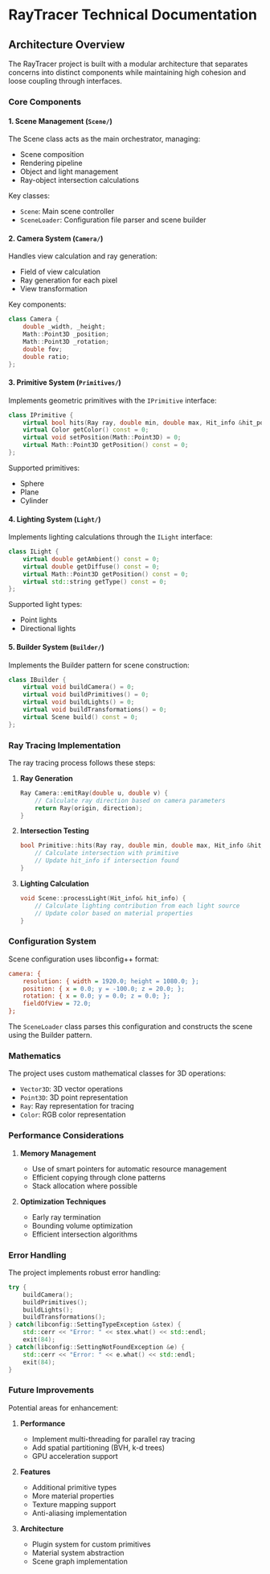 # RayTracer Technical Documentation

## Architecture Overview

The RayTracer project is built with a modular architecture that separates concerns into distinct components while maintaining high cohesion and loose coupling through interfaces.

### Core Components

#### 1. Scene Management (`Scene/`)

The Scene class acts as the main orchestrator, managing:
- Scene composition
- Rendering pipeline
- Object and light management
- Ray-object intersection calculations

Key classes:
- `Scene`: Main scene controller
- `SceneLoader`: Configuration file parser and scene builder

#### 2. Camera System (`Camera/`)

Handles view calculation and ray generation:
- Field of view calculation
- Ray generation for each pixel
- View transformation

Key components:
```cpp
class Camera {
    double _width, _height;
    Math::Point3D _position;
    Math::Point3D _rotation;
    double fov;
    double ratio;
};
```

#### 3. Primitive System (`Primitives/`)

Implements geometric primitives with the `IPrimitive` interface:

```cpp
class IPrimitive {
    virtual bool hits(Ray ray, double min, double max, Hit_info &hit_point) = 0;
    virtual Color getColor() const = 0;
    virtual void setPosition(Math::Point3D) = 0;
    virtual Math::Point3D getPosition() const = 0;
};
```

Supported primitives:
- Sphere
- Plane
- Cylinder

#### 4. Lighting System (`Light/`)

Implements lighting calculations through the `ILight` interface:

```cpp
class ILight {
    virtual double getAmbient() const = 0;
    virtual double getDiffuse() const = 0;
    virtual Math::Point3D getPosition() const = 0;
    virtual std::string getType() const = 0;
};
```

Supported light types:
- Point lights
- Directional lights

#### 5. Builder System (`Builder/`)

Implements the Builder pattern for scene construction:

```cpp
class IBuilder {
    virtual void buildCamera() = 0;
    virtual void buildPrimitives() = 0;
    virtual void buildLights() = 0;
    virtual void buildTransformations() = 0;
    virtual Scene build() const = 0;
};
```

### Ray Tracing Implementation

The ray tracing process follows these steps:

1. **Ray Generation**
   ```cpp
   Ray Camera::emitRay(double u, double v) {
       // Calculate ray direction based on camera parameters
       return Ray(origin, direction);
   }
   ```

2. **Intersection Testing**
   ```cpp
   bool Primitive::hits(Ray ray, double min, double max, Hit_info &hit_info) {
       // Calculate intersection with primitive
       // Update hit_info if intersection found
   }
   ```

3. **Lighting Calculation**
   ```cpp
   void Scene::processLight(Hit_info& hit_info) {
       // Calculate lighting contribution from each light source
       // Update color based on material properties
   }
   ```

### Configuration System

Scene configuration uses libconfig++ format:

```cfg
camera: {
    resolution: { width = 1920.0; height = 1080.0; };
    position: { x = 0.0; y = -100.0; z = 20.0; };
    rotation: { x = 0.0; y = 0.0; z = 0.0; };
    fieldOfView = 72.0;
};
```

The `SceneLoader` class parses this configuration and constructs the scene using the Builder pattern.

### Mathematics

The project uses custom mathematical classes for 3D operations:

- `Vector3D`: 3D vector operations
- `Point3D`: 3D point representation
- `Ray`: Ray representation for tracing
- `Color`: RGB color representation

### Performance Considerations

1. **Memory Management**
   - Use of smart pointers for automatic resource management
   - Efficient copying through clone patterns
   - Stack allocation where possible

2. **Optimization Techniques**
   - Early ray termination
   - Bounding volume optimization
   - Efficient intersection algorithms

### Error Handling

The project implements robust error handling:

```cpp
try {
    buildCamera();
    buildPrimitives();
    buildLights();
    buildTransformations();
} catch(libconfig::SettingTypeException &stex) {
    std::cerr << "Error: " << stex.what() << std::endl;
    exit(84);
} catch(libconfig::SettingNotFoundException &e) {
    std::cerr << "Error: " << e.what() << std::endl;
    exit(84);
}
```

### Future Improvements

Potential areas for enhancement:

1. **Performance**
   - Implement multi-threading for parallel ray tracing
   - Add spatial partitioning (BVH, k-d trees)
   - GPU acceleration support

2. **Features**
   - Additional primitive types
   - More material properties
   - Texture mapping support
   - Anti-aliasing implementation

3. **Architecture**
   - Plugin system for custom primitives
   - Material system abstraction
   - Scene graph implementation 